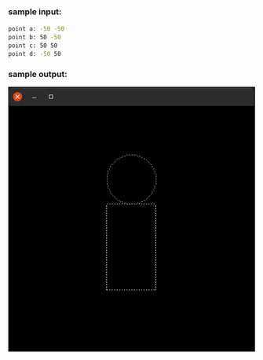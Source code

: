 ### sample input:

```bash
point a: -50 -50
point b: 50 -50
point c: 50 50
point d: -50 50
```

### sample output:

![output](./report/img.png)